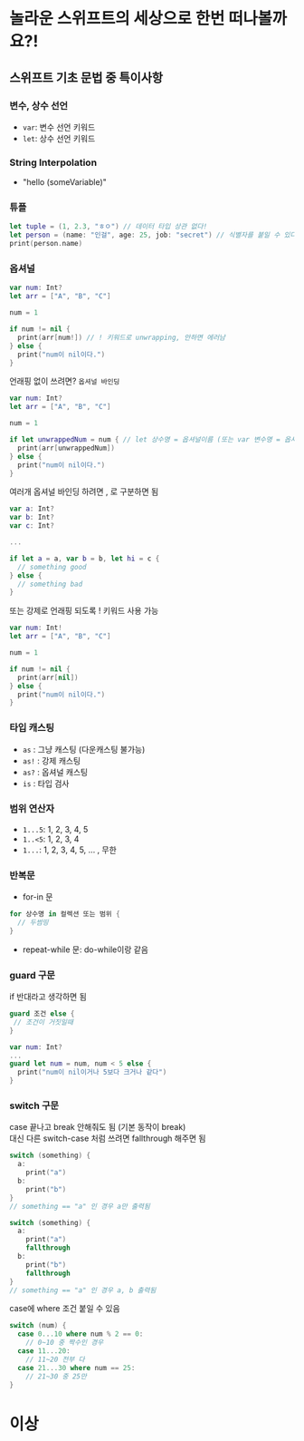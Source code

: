 # 놀라운 스위프트의 세상으로 한번 떠나볼까요?!

## 스위프트 기초 문법 중 특이사항

### 변수, 상수 선언
- `var`: 변수 선언 키워드
- `let`: 상수 선언 키워드

### String Interpolation
- "hello \(someVariable)"

### 튜플
```swift
let tuple = (1, 2.3, "ㅎㅇ") // 데이터 타입 상관 없다!
let person = (name: "인걸", age: 25, job: "secret") // 식별자를 붙일 수 있다! 마치 json
print(person.name)
```

### 옵셔널
```swift
var num: Int?
let arr = ["A", "B", "C"]

num = 1

if num != nil {
  print(arr[num!]) // ! 키워드로 unwrapping, 안하면 에러남
} else {
  print("num이 nil이다.")
}
```

언래핑 없이 쓰려면? `옵셔널 바인딩`

```swift
var num: Int?
let arr = ["A", "B", "C"]

num = 1

if let unwrappedNum = num { // let 상수명 = 옵셔널이름 (또는 var 변수명 = 옵셔널 이름), 이 때 변수명, 상수명은 옵셔널 이름과 같아도 됨 ex) let num = num
  print(arr[unwrappedNum])
} else {
  print("num이 nil이다.")
}
```

여러개 옵셔널 바인딩 하려면 , 로 구분하면 됨

```swift
var a: Int?
var b: Int?
var c: Int?

...

if let a = a, var b = b, let hi = c {
  // something good
} else {
  // something bad
}
```

또는 강제로 언래핑 되도록 ! 키워드 사용 가능

```swift
var num: Int!
let arr = ["A", "B", "C"]

num = 1

if num != nil {
  print(arr[nil])
} else {
  print("num이 nil이다.")
}

```

### 타입 캐스팅

- `as` : 그냥 캐스팅 (다운캐스팅 불가능)
- `as!` : 강제 캐스팅
- `as?` : 옵셔널 캐스팅
- `is` : 타입 검사

### 범위 연산자

- `1...5`: 1, 2, 3, 4, 5
- `1..<5`: 1, 2, 3, 4
- `1...`: 1, 2, 3, 4, 5, ... , 무한


### 반복문
- for-in 문
```swift
for 상수명 in 컬렉션 또는 범위 {
  // 두썸띵
}
```
- repeat-while 문: do-while이랑 같음

### guard 구문
if 반대라고 생각하면 됨  
```swift
guard 조건 else {
 // 조건이 거짓일때
}
```


```swift
var num: Int?
...
guard let num = num, num < 5 else {
  print("num이 nil이거나 5보다 크거나 같다")
}
```

### switch 구문
case 끝나고 break 안해줘도 됨 (기본 동작이 break)  
대신 다른 switch-case 처럼 쓰려면 fallthrough 해주면 됨

```swift
switch (something) {
  a:
    print("a")
  b:
    print("b")
}
// something == "a" 인 경우 a만 출력됨
```

```swift
switch (something) {
  a:
    print("a")
    fallthrough
  b:
    print("b")
    fallthrough
}
// something == "a" 인 경우 a, b 출력됨
```

case에 where 조건 붙일 수 있음
```swift
switch (num) {
  case 0...10 where num % 2 == 0:
    // 0~10 중 짝수인 경우
  case 11...20:
    // 11~20 전부 다
  case 21...30 where num == 25:
    // 21~30 중 25만
}
```

# 이상

